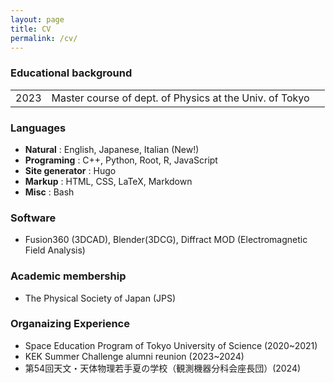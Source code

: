 ```yaml
---
layout: page
title: CV
permalink: /cv/
---
```


### Educational background

|      |                                                         |     |
| ---- | ------------------------------------------------------- | --- |
| 2023 | Master course of dept. of Physics at the Univ. of Tokyo |     |

### Languages
- **Natural** : English, Japanese, Italian (New!)
- **Programing** : C++, Python, Root, R, JavaScript
- **Site generator** : Hugo
- **Markup** : HTML, CSS, LaTeX, Markdown
- **Misc** : Bash

### Software
- Fusion360 (3DCAD), Blender(3DCG), Diffract MOD (Electromagnetic Field Analysis)

### Academic membership
- The Physical Society of Japan (JPS)

### Organaizing Experience
- Space Education Program of Tokyo University of Science (2020~2021)
- KEK Summer Challenge alumni reunion (2023~2024)
- 第54回天文・天体物理若手夏の学校（観測機器分科会座長団）(2024)